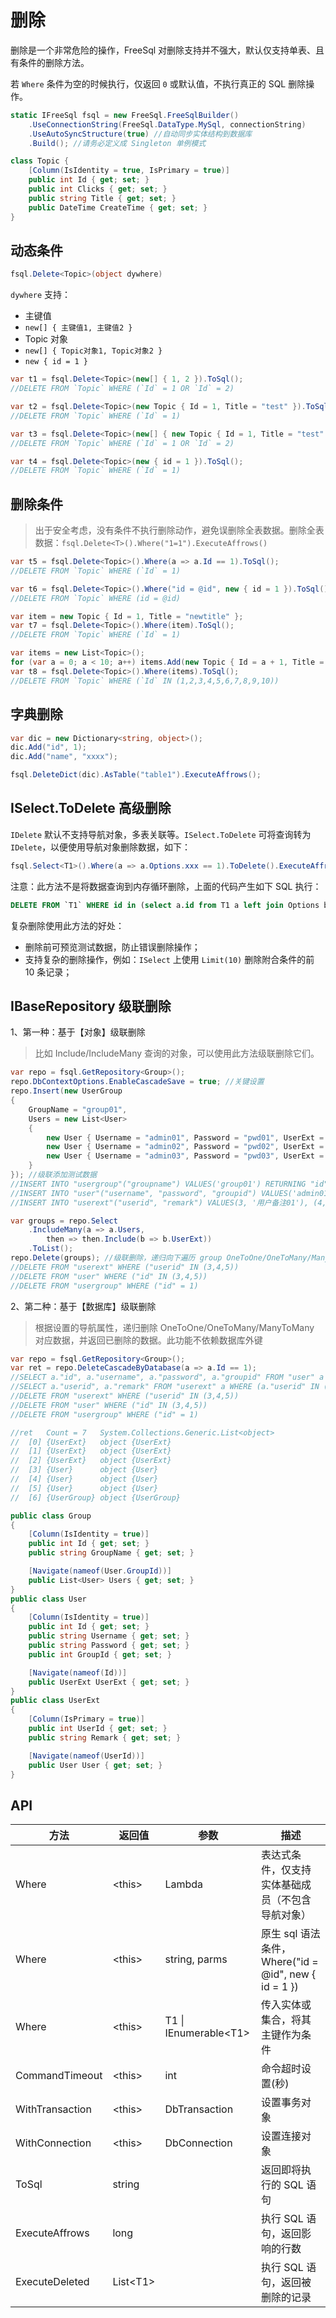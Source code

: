 # 删除

删除是一个非常危险的操作，FreeSql 对删除支持并不强大，默认仅支持单表、且有条件的删除方法。

若 `Where` 条件为空的时候执行，仅返回 `0` 或默认值，不执行真正的 SQL 删除操作。

```csharp
static IFreeSql fsql = new FreeSql.FreeSqlBuilder()
    .UseConnectionString(FreeSql.DataType.MySql, connectionString)
    .UseAutoSyncStructure(true) //自动同步实体结构到数据库
    .Build(); //请务必定义成 Singleton 单例模式

class Topic {
    [Column(IsIdentity = true, IsPrimary = true)]
    public int Id { get; set; }
    public int Clicks { get; set; }
    public string Title { get; set; }
    public DateTime CreateTime { get; set; }
}
```

## 动态条件

```csharp
fsql.Delete<Topic>(object dywhere)
```

`dywhere` 支持：

- 主键值
- `new[] { 主键值1, 主键值2 }`
- Topic 对象
- `new[] { Topic对象1, Topic对象2 }`
- `new { id = 1 }`

```csharp
var t1 = fsql.Delete<Topic>(new[] { 1, 2 }).ToSql();
//DELETE FROM `Topic` WHERE (`Id` = 1 OR `Id` = 2)

var t2 = fsql.Delete<Topic>(new Topic { Id = 1, Title = "test" }).ToSql();
//DELETE FROM `Topic` WHERE (`Id` = 1)

var t3 = fsql.Delete<Topic>(new[] { new Topic { Id = 1, Title = "test" }, new Topic { Id = 2, Title = "test" } }).ToSql();
//DELETE FROM `Topic` WHERE (`Id` = 1 OR `Id` = 2)

var t4 = fsql.Delete<Topic>(new { id = 1 }).ToSql();
//DELETE FROM `Topic` WHERE (`Id` = 1)
```

## 删除条件

> 出于安全考虑，没有条件不执行删除动作，避免误删除全表数据。删除全表数据：`fsql.Delete<T>().Where("1=1").ExecuteAffrows()`

```csharp
var t5 = fsql.Delete<Topic>().Where(a => a.Id == 1).ToSql();
//DELETE FROM `Topic` WHERE (`Id` = 1)

var t6 = fsql.Delete<Topic>().Where("id = @id", new { id = 1 }).ToSql();
//DELETE FROM `Topic` WHERE (id = @id)

var item = new Topic { Id = 1, Title = "newtitle" };
var t7 = fsql.Delete<Topic>().Where(item).ToSql();
//DELETE FROM `Topic` WHERE (`Id` = 1)

var items = new List<Topic>();
for (var a = 0; a < 10; a++) items.Add(new Topic { Id = a + 1, Title = $"newtitle{a}", Clicks = a * 100 });
var t8 = fsql.Delete<Topic>().Where(items).ToSql();
//DELETE FROM `Topic` WHERE (`Id` IN (1,2,3,4,5,6,7,8,9,10))
```

## 字典删除

```csharp
var dic = new Dictionary<string, object>();
dic.Add("id", 1);
dic.Add("name", "xxxx");

fsql.DeleteDict(dic).AsTable("table1").ExecuteAffrows();
```

## ISelect.ToDelete 高级删除

`IDelete` 默认不支持导航对象，多表关联等。`ISelect.ToDelete` 可将查询转为 `IDelete`，以便使用导航对象删除数据，如下：

```csharp
fsql.Select<T1>().Where(a => a.Options.xxx == 1).ToDelete().ExecuteAffrows();
```

注意：此方法不是将数据查询到内存循环删除，上面的代码产生如下 SQL 执行：

```sql
DELETE FROM `T1` WHERE id in (select a.id from T1 a left join Options b on b.t1id = a.id where b.xxx = 1)
```

复杂删除使用此方法的好处：

- 删除前可预览测试数据，防止错误删除操作；
- 支持复杂的删除操作，例如：`ISelect` 上使用 `Limit(10)` 删除附合条件的前 10 条记录；

## IBaseRepository 级联删除

1、第一种：基于【对象】级联删除

> 比如 Include/IncludeMany 查询的对象，可以使用此方法级联删除它们。

```csharp
var repo = fsql.GetRepository<Group>();
repo.DbContextOptions.EnableCascadeSave = true; //关键设置
repo.Insert(new UserGroup
{
    GroupName = "group01",
    Users = new List<User>
    {
        new User { Username = "admin01", Password = "pwd01", UserExt = new UserExt { Remark = "用户备注01" } },
        new User { Username = "admin02", Password = "pwd02", UserExt = new UserExt { Remark = "用户备注02" } },
        new User { Username = "admin03", Password = "pwd03", UserExt = new UserExt { Remark = "用户备注03" } },
    }
}); //级联添加测试数据
//INSERT INTO "usergroup"("groupname") VALUES('group01') RETURNING "id"
//INSERT INTO "user"("username", "password", "groupid") VALUES('admin01', 'pwd01', 1), ('admin02', 'pwd02', 1), ('admin03', 'pwd03', 1) RETURNING "id" as "Id", "username" as "Username", "password" as "Password", "groupid" as "GroupId"
//INSERT INTO "userext"("userid", "remark") VALUES(3, '用户备注01'), (4, '用户备注02'), (5, '用户备注03')

var groups = repo.Select
    .IncludeMany(a => a.Users,
        then => then.Include(b => b.UserExt))
    .ToList();
repo.Delete(groups); //级联删除，递归向下遍历 group OneToOne/OneToMany/ManyToMany 导航属性
//DELETE FROM "userext" WHERE ("userid" IN (3,4,5))
//DELETE FROM "user" WHERE ("id" IN (3,4,5))
//DELETE FROM "usergroup" WHERE ("id" = 1)
```

2、第二种：基于【数据库】级联删除

> 根据设置的导航属性，递归删除 OneToOne/OneToMany/ManyToMany 对应数据，并返回已删除的数据。此功能不依赖数据库外键

```csharp
var repo = fsql.GetRepository<Group>();
var ret = repo.DeleteCascadeByDatabase(a => a.Id == 1);
//SELECT a."id", a."username", a."password", a."groupid" FROM "user" a WHERE (a."groupid" = 1)
//SELECT a."userid", a."remark" FROM "userext" a WHERE (a."userid" IN (3,4,5))
//DELETE FROM "userext" WHERE ("userid" IN (3,4,5))
//DELETE FROM "user" WHERE ("id" IN (3,4,5))
//DELETE FROM "usergroup" WHERE ("id" = 1)

//ret   Count = 7	System.Collections.Generic.List<object>
//  [0]	{UserExt}	object {UserExt}
//  [1]	{UserExt}	object {UserExt}
//  [2]	{UserExt}	object {UserExt}
//  [3]	{User}	    object {User}
//  [4]	{User}	    object {User}
//  [5]	{User}  	object {User}
//  [6]	{UserGroup}	object {UserGroup}

public class Group
{
    [Column(IsIdentity = true)]
    public int Id { get; set; }
    public string GroupName { get; set; }

    [Navigate(nameof(User.GroupId))]
    public List<User> Users { get; set; }
}
public class User
{
    [Column(IsIdentity = true)]
    public int Id { get; set; }
    public string Username { get; set; }
    public string Password { get; set; }
    public int GroupId { get; set; }

    [Navigate(nameof(Id))]
    public UserExt UserExt { get; set; }
}
public class UserExt
{
    [Column(IsPrimary = true)]
    public int UserId { get; set; }
    public string Remark { get; set; }

    [Navigate(nameof(UserId))]
    public User User { get; set; }
}
```

## API

| 方法            | 返回值     | 参数                    | 描述                                                 |
| --------------- | ---------- | ----------------------- | ---------------------------------------------------- |
| Where           | \<this\>   | Lambda                  | 表达式条件，仅支持实体基础成员（不包含导航对象）     |
| Where           | \<this\>   | string, parms           | 原生 sql 语法条件，Where("id = @id", new { id = 1 }) |
| Where           | \<this\>   | T1 \| IEnumerable\<T1\> | 传入实体或集合，将其主键作为条件                     |
| CommandTimeout  | \<this\>   | int                     | 命令超时设置(秒)                                     |
| WithTransaction | \<this\>   | DbTransaction           | 设置事务对象                                         |
| WithConnection  | \<this\>   | DbConnection            | 设置连接对象                                         |
| ToSql           | string     |                         | 返回即将执行的 SQL 语句                              |
| ExecuteAffrows  | long       |                         | 执行 SQL 语句，返回影响的行数                        |
| ExecuteDeleted  | List\<T1\> |                         | 执行 SQL 语句，返回被删除的记录                      |
